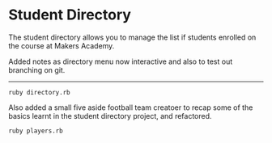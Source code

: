 Student Directory
===================

The student directory allows you to manage the list if students enrolled on the course at Makers Academy. 

Added notes as directory menu now interactive and also to test out branching on git.

------------

```shell
ruby directory.rb
```

Also added a small five aside football team creatoer to recap some of the basics 
learnt in the student directory project, and refactored. 
```shell
ruby players.rb
```